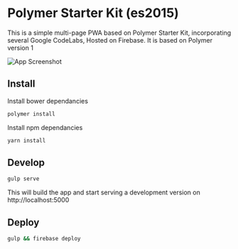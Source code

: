 # Polymer Starter Kit (es2015)

This is a simple multi-page PWA based on Polymer Starter Kit, incorporating several Google CodeLabs, Hosted on Firebase. It is based on Polymer version 1

![App Screenshot](https://raw.githubusercontent.com/smerth/polymer-starter-kit-es2015/master/screenshot.png)

## Install

Install bower dependancies

```bash
polymer install
```

Install npm dependancies

```bash
yarn install
```

## Develop

```bash
gulp serve
```

This will build the app and start serving a development version on http://localhost:5000

## Deploy

```bash
gulp && firebase deploy
```
